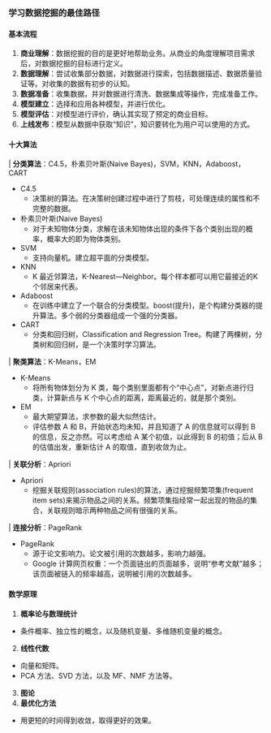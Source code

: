 ### 学习数据挖掘的最佳路径
#### 基本流程
1. **商业理解**：数据挖掘的目的是更好地帮助业务。从商业的角度理解项目需求后，对数据挖掘的目标进行定义。
2. **数据理解**：尝试收集部分数据，对数据进行探索，包括数据描述、数据质量验证等。对收集的数据有初步的认知。
3. **数据准备**：收集数据，并对数据进行清洗、数据集成等操作，完成准备工作。
4. **模型建立**：选择和应用各种模型，并进行优化。
5. **模型评估**：对模型进行评价，确认其实现了预定的商业目标。
6. **上线发布**：模型从数据中获取“知识”，知识要转化为用户可以使用的方式。

#### 十大算法
| **分类算法**：C4.5，朴素贝叶斯(Naive Bayes)，SVM，KNN，Adaboost，CART
* C4.5
  * 决策树的算法。在决策树创建过程中进行了剪枝，可处理连续的属性和不完整的数据。
* 朴素贝叶斯(Naive Bayes)
  * 对于未知物体分类，求解在该未知物体出现的条件下各个类别出现的概率，概率大的即为物体类别。
* SVM
  * 支持向量机。建立超平面的分类模型。
* KNN
  * K 最近邻算法，K-Nearest—Neighbor。每个样本都可以用它最接近的K个邻居来代表。
* Adaboost
  * 在训练中建立了一个联合的分类模型。boost(提升)，是个构建分类器的提升算法。多个弱的分类器组成一个强的分类器。
* CART
  * 分类和回归树，Classification and Regression Tree。构建了两棵树，分类树和回归树，是一个决策时学习算法。

| **聚类算法**：K-Means，EM
* K-Means
  * 将所有物体划分为 K 类，每个类别里面都有个“中心点”，对新点进行归类，计算新点与 K 个中心点的距离，距离最近的，就是那个类别。
* EM
  * 最大期望算法，求参数的最大似然估计。
  * 评估参数 A 和 B，开始状态均未知，并且知道了 A 的信息就可以得到 B 的信息，反之亦然。可以考虑给 A 某个初值，以此得到 B 的初值；后从 B 的估值出发，重新估计 A 的取值，直到收敛为止。

| **关联分析**：Apriori
* Apriori
  * 挖掘关联规则(association rules)的算法，通过挖掘频繁项集(frequent item sets)来揭示物品之间的关系。频繁项集指经常一起出现的物品的集合，关联规则暗示两种物品之间有很强的关系。

| **连接分析**：PageRank
* PageRank
  * 源于论文影响力。论文被引用的次数越多，影响力越强。
  * Google 计算网页权重：一个页面链出的页面越多，说明“参考文献”越多；该页面被链入的频率越高，说明被引用的次数越多。

#### 数学原理
1. **概率论与数理统计**
  * 条件概率、独立性的概念，以及随机变量、多维随机变量的概念。
2. **线性代数**
  * 向量和矩阵。
  * PCA 方法、SVD 方法，以及 MF、NMF 方法等。
3. **图论**
4. **最优化方法**
  * 用更短的时间得到收敛，取得更好的效果。
